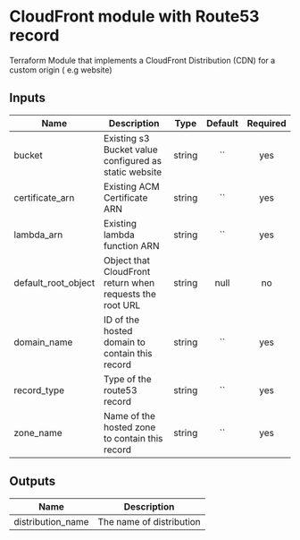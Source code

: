 # CloudFront module with Route53 record

Terraform Module that implements a CloudFront Distribution (CDN) for a custom origin ( e.g website)

## Inputs

| Name                | Description                                              |  Type  | Default  | Required |
| ------------------- | -------------------------------------------------------- | :----: | :------: | :------: |
| bucket              | Existing s3 Bucket value configured as static website    | string | `` | yes |
| certificate_arn     | Existing ACM Certificate ARN                             | string | `` | yes |
| lambda_arn          | Existing lambda function ARN                             | string | `` |yes  |
| default_root_object | Object that CloudFront return when requests the root URL | string |   null   |    no    |
| domain_name         | ID of the hosted domain to contain this record           | string | `` | yes |
| record_type         | Type of the route53 record                               | string | `` | yes |
| zone_name           | Name of the hosted zone to contain this record           | string | `` | yes |

## Outputs

| Name              | Description              |
| ----------------- | ------------------------ |
| distribution_name | The name of distribution |
